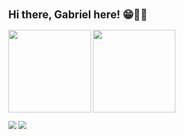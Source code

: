## Hi there, Gabriel here! 😁👨‍💻
<p align="left"> <img height="165em" src="https://github-readme-stats.vercel.app/api?username=medzdev&show_icons=true&theme=midnight-purple&include_all_commits=true&count_private=true">
 <img height="165em" src="https://github-readme-stats.vercel.app/api/top-langs/?username=medzdev&layout=compact&langs_count=7&theme=midnight-purple">

<a href="https://instagram.com/medzdev" target="_blank"><img src="https://img.shields.io/badge/-Instagram-000000?style=for-the-badge&logo=instagram&logoColor=white" target="_blank"></a>
<a href="https://www.linkedin.com/in/medzdev" target="_blank"><img src="https://img.shields.io/badge/-LinkedIn-000000?style=for-the-badge&logo=linkedin&logoColor=white" target="_blank"></a>


